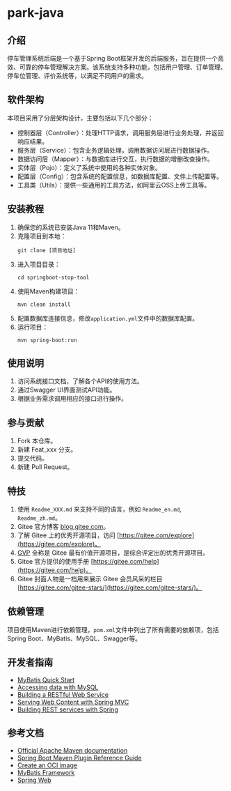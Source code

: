 # park-java

## 介绍
停车管理系统后端是一个基于Spring Boot框架开发的后端服务，旨在提供一个高效、可靠的停车管理解决方案。该系统支持多种功能，包括用户管理、订单管理、停车位管理、评价系统等，以满足不同用户的需求。

## 软件架构
本项目采用了分层架构设计，主要包括以下几个部分：
- 控制器层（Controller）：处理HTTP请求，调用服务层进行业务处理，并返回响应结果。
- 服务层（Service）：包含业务逻辑处理，调用数据访问层进行数据操作。
- 数据访问层（Mapper）：与数据库进行交互，执行数据的增删改查操作。
- 实体层（Pojo）：定义了系统中使用的各种实体对象。
- 配置层（Config）：包含系统的配置信息，如数据库配置、文件上传配置等。
- 工具类（Utils）：提供一些通用的工具方法，如阿里云OSS上传工具等。

## 安装教程
1. 确保您的系统已安装Java 11和Maven。
2. 克隆项目到本地：
   ```
   git clone [项目地址]
   ```
3. 进入项目目录：
   ```
   cd springboot-stop-tool
   ```
4. 使用Maven构建项目：
   ```
   mvn clean install
   ```
5. 配置数据库连接信息，修改`application.yml`文件中的数据库配置。
6. 运行项目：
   ```
   mvn spring-boot:run
   ```

## 使用说明
1. 访问系统接口文档，了解各个API的使用方法。
2. 通过Swagger UI界面测试API功能。
3. 根据业务需求调用相应的接口进行操作。

## 参与贡献
1. Fork 本仓库。
2. 新建 Feat_xxx 分支。
3. 提交代码。
4. 新建 Pull Request。

## 特技
1. 使用 `Readme_XXX.md` 来支持不同的语言，例如 `Readme_en.md`, `Readme_zh.md`。
2. Gitee 官方博客 [blog.gitee.com](https://blog.gitee.com)。
3. 了解 Gitee 上的优秀开源项目，访问 [https://gitee.com/explore](https://gitee.com/explore)。
4. [GVP](https://gitee.com/gvp) 全称是 Gitee 最有价值开源项目，是综合评定出的优秀开源项目。
5. Gitee 官方提供的使用手册 [https://gitee.com/help](https://gitee.com/help)。
6. Gitee 封面人物是一档用来展示 Gitee 会员风采的栏目 [https://gitee.com/gitee-stars/](https://gitee.com/gitee-stars/)。

## 依赖管理
项目使用Maven进行依赖管理，`pom.xml`文件中列出了所有需要的依赖项，包括Spring Boot、MyBatis、MySQL、Swagger等。

## 开发者指南
- [MyBatis Quick Start](https://github.com/mybatis/spring-boot-starter/wiki/Quick-Start)
- [Accessing data with MySQL](https://spring.io/guides/gs/accessing-data-mysql/)
- [Building a RESTful Web Service](https://spring.io/guides/gs/rest-service/)
- [Serving Web Content with Spring MVC](https://spring.io/guides/gs/serving-web-content/)
- [Building REST services with Spring](https://spring.io/guides/tutorials/rest/)

## 参考文档
- [Official Apache Maven documentation](https://maven.apache.org/guides/index.html)
- [Spring Boot Maven Plugin Reference Guide](https://docs.spring.io/spring-boot/3.4.0/maven-plugin)
- [Create an OCI image](https://docs.spring.io/spring-boot/3.4.0/maven-plugin/build-image.html)
- [MyBatis Framework](https://mybatis.org/spring-boot-starter/mybatis-spring-boot-autoconfigure/)
- [Spring Web](https://docs.spring.io/spring-boot/3.4.0/reference/web/servlet.html)

